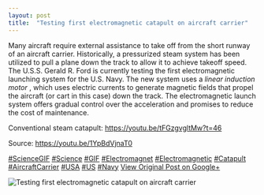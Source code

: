 ```yaml
---
layout: post
title:  "Testing first electromagnetic catapult on aircraft carrier"
---
```


Many aircraft require external assistance to take off from the short runway of an aircraft carrier. Historically, a pressurized steam system has been utilized to pull a plane down the track to allow it to achieve takeoff speed. The U.S.S. Gerald R. Ford is currently testing the first electromagnetic launching system for the U.S. Navy. The new system uses a _linear induction motor_ , which uses electric currents to generate magnetic fields that propel the aircraft (or cart in this case) down the track. The electromagnetic launch system offers gradual control over the acceleration and promises to reduce the cost of maintenance.   
  
Conventional steam catapult: <https://youtu.be/tFGzgvgltMw?t=46>  
  
Source: <https://youtu.be/1YpBdVjnaT0>  
  
[#ScienceGIF](https://plus.google.com/s/%23ScienceGIF/posts) [#Science](https://plus.google.com/s/%23Science/posts) [#GIF](https://plus.google.com/s/%23GIF/posts) [#Electromagnet](https://plus.google.com/s/%23Electromagnet/posts) [#Electromagnetic](https://plus.google.com/s/%23Electromagnetic/posts) [#Catapult](https://plus.google.com/s/%23Catapult/posts) [#AircraftCarrier](https://plus.google.com/s/%23AircraftCarrier/posts) [#USA](https://plus.google.com/s/%23USA/posts) [#US](https://plus.google.com/s/%23US/posts) [#Navy](https://plus.google.com/s/%23Navy/posts)
[View Original Post on Google+](https://plus.google.com/+ColinSullender/posts/UqQzCWGzRzn)

![Testing first electromagnetic catapult on aircraft carrier](https://i.imgur.com/W4FbrgU.gif)
